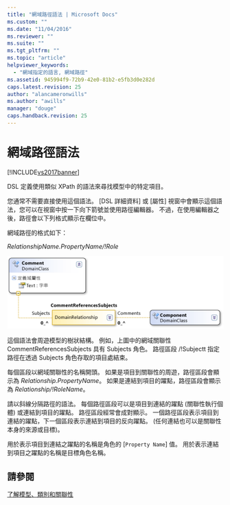 ```yaml
---
title: "網域路徑語法 | Microsoft Docs"
ms.custom: ""
ms.date: "11/04/2016"
ms.reviewer: ""
ms.suite: ""
ms.tgt_pltfrm: ""
ms.topic: "article"
helpviewer_keywords: 
  - "網域指定的語言, 網域路徑"
ms.assetid: 945994f9-72b9-42e0-81b2-e5fb3d0e282d
caps.latest.revision: 25
author: "alancameronwills"
ms.author: "awills"
manager: "douge"
caps.handback.revision: 25
---
```

# 網域路徑語法
[!INCLUDE[vs2017banner](../code-quality/includes/vs2017banner.md)]

DSL 定義使用類似 XPath 的語法來尋找模型中的特定項目。  
  
 您通常不需要直接使用這個語法。  \[DSL 詳細資料\] 或 \[屬性\] 視窗中會顯示這個語法，您可以在視窗中按一下向下箭號並使用路徑編輯器。  不過，在使用編輯器之後，路徑會以下列格式顯示在欄位中。  
  
 網域路徑的格式如下：  
  
 *RelationshipName.PropertyName\/\!Role*  
  
 ![CommentReferencesSubjects 參考關聯性](../modeling/media/dsl_reference.png "dsl\_reference")  
  
 這個語法會周遊模型的樹狀結構。  例如，上圖中的網域關聯性 CommentReferencesSubjects 具有 Subjects 角色。  路徑區段 \/\!Subjectt 指定路徑在透過 Subjects 角色存取的項目處結束。  
  
 每個區段以網域關聯性的名稱開頭。  如果是項目到關聯性的周遊，路徑區段會顯示為 *Relationship.PropertyName*。  如果是連結到項目的躍點，路徑區段會顯示為 *Relationship\/\!RoleName*。  
  
 請以斜線分隔路徑的語法。  每個路徑區段可以是項目到連結的躍點 \(關聯性執行個體\) 或連結到項目的躍點。  路徑區段經常會成對顯示。  一個路徑區段表示項目到連結的躍點，下一個區段表示連結到項目的反向躍點。  \(任何連結也可以是關聯性本身的來源或目標\)。  
  
 用於表示項目到連結之躍點的名稱是角色的 \[`Property Name`\] 值。  用於表示連結到項目之躍點的名稱是目標角色名稱。  
  
## 請參閱  
 [了解模型、類別和關聯性](../modeling/understanding-models-classes-and-relationships.md)